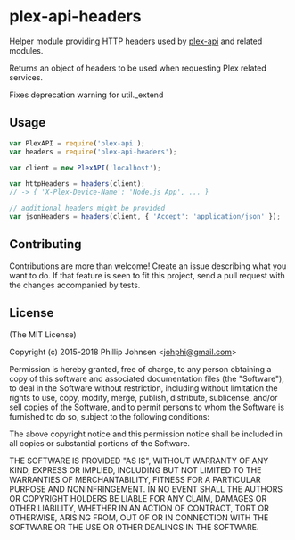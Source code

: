 # plex-api-headers

Helper module providing HTTP headers used by [plex-api](https://www.npmjs.com/package/plex-api) and related modules.

Returns an object of headers to be used when requesting Plex related services.

Fixes deprecation warning for util._extend

## Usage

```js
var PlexAPI = require('plex-api');
var headers = require('plex-api-headers');

var client = new PlexAPI('localhost');

var httpHeaders = headers(client);
// -> { 'X-Plex-Device-Name': 'Node.js App', ... }

// additional headers might be provided
var jsonHeaders = headers(client, { 'Accept': 'application/json' });
```

## Contributing

Contributions are more than welcome! Create an issue describing what you want to do.
If that feature is seen to fit this project, send a pull request with the changes accompanied by tests.

## License
(The MIT License)

Copyright (c) 2015-2018 Phillip Johnsen &lt;johphi@gmail.com&gt;

Permission is hereby granted, free of charge, to any person obtaining
a copy of this software and associated documentation files (the
"Software"), to deal in the Software without restriction, including
without limitation the rights to use, copy, modify, merge, publish,
distribute, sublicense, and/or sell copies of the Software, and to
permit persons to whom the Software is furnished to do so, subject to
the following conditions:

The above copyright notice and this permission notice shall be
included in all copies or substantial portions of the Software.

THE SOFTWARE IS PROVIDED "AS IS", WITHOUT WARRANTY OF ANY KIND,
EXPRESS OR IMPLIED, INCLUDING BUT NOT LIMITED TO THE WARRANTIES OF
MERCHANTABILITY, FITNESS FOR A PARTICULAR PURPOSE AND
NONINFRINGEMENT. IN NO EVENT SHALL THE AUTHORS OR COPYRIGHT HOLDERS BE
LIABLE FOR ANY CLAIM, DAMAGES OR OTHER LIABILITY, WHETHER IN AN ACTION
OF CONTRACT, TORT OR OTHERWISE, ARISING FROM, OUT OF OR IN CONNECTION
WITH THE SOFTWARE OR THE USE OR OTHER DEALINGS IN THE SOFTWARE.
